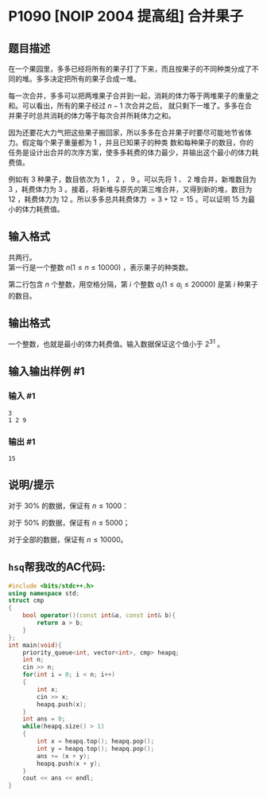 # P1090 [NOIP 2004 提高组] 合并果子

## 题目描述

在一个果园里，多多已经将所有的果子打了下来，而且按果子的不同种类分成了不同的堆。多多决定把所有的果子合成一堆。

每一次合并，多多可以把两堆果子合并到一起，消耗的体力等于两堆果子的重量之和。可以看出，所有的果子经过 $n-1$ 次合并之后， 就只剩下一堆了。多多在合并果子时总共消耗的体力等于每次合并所耗体力之和。

因为还要花大力气把这些果子搬回家，所以多多在合并果子时要尽可能地节省体力。假定每个果子重量都为 $1$ ，并且已知果子的种类 数和每种果子的数目，你的任务是设计出合并的次序方案，使多多耗费的体力最少，并输出这个最小的体力耗费值。

例如有 $3$ 种果子，数目依次为 $1$ ， $2$ ， $9$ 。可以先将 $1$ 、 $2$ 堆合并，新堆数目为 $3$ ，耗费体力为 $3$ 。接着，将新堆与原先的第三堆合并，又得到新的堆，数目为 $12$ ，耗费体力为 $12$ 。所以多多总共耗费体力 $=3+12=15$ 。可以证明 $15$ 为最小的体力耗费值。

## 输入格式

共两行。  
第一行是一个整数 $n(1\leq n\leq 10000)$ ，表示果子的种类数。  

第二行包含 $n$ 个整数，用空格分隔，第 $i$ 个整数 $a_i(1\leq a_i\leq 20000)$ 是第 $i$ 种果子的数目。

## 输出格式

一个整数，也就是最小的体力耗费值。输入数据保证这个值小于 $2^{31}$ 。

## 输入输出样例 #1

### 输入 #1

```
3 
1 2 9
```

### 输出 #1

```
15
```

## 说明/提示

对于 $30\%$ 的数据，保证有 $n \le 1000$：

对于 $50\%$ 的数据，保证有 $n \le 5000$；

对于全部的数据，保证有 $n \le 10000$。

## `hsq`帮我改的AC代码:
```cpp
#include <bits/stdc++.h>
using namespace std;
struct cmp
{
    bool operator()(const int&a, const int& b){
        return a > b;
    }
};
int main(void){
    priority_queue<int, vector<int>, cmp> heapq;
    int n;
    cin >> n;
    for(int i = 0; i < n; i++)
    {
        int x;
        cin >> x;
        heapq.push(x);
    }
    int ans = 0;
    while(heapq.size() > 1)
    {
        int x = heapq.top(); heapq.pop();
        int y = heapq.top(); heapq.pop();
        ans += (x + y);
        heapq.push(x + y);
    }
    cout << ans << endl;
}
```